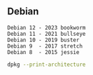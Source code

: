 Debian
-

````
Debian 12 - 2023 bookworm
Debian 11 - 2021 bullseye
Debian 10 - 2019 buster
Debian 9  - 2017 stretch
Debian 8  - 2015 jessie
````

````sh
dpkg --print-architecture
````
